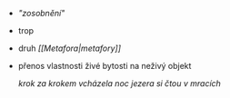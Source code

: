 - *"zosobnění"*
- trop
- druh *[[Metafora|metafory]]*
- přenos vlastnosti živé bytosti na neživý objekt

	*krok za krokem vcházela noc*
	*jezera si čtou v mracích*